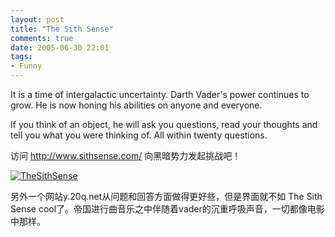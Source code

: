 ```yaml
---
layout: post
title: "The Sith Sense"
comments: true
date: 2005-06-30 22:01
tags:
- Funny
---
```

It is a time of intergalactic uncertainty. Darth Vader's power continues to grow. He is now honing his abilities on anyone and everyone.

If you think of an object, he will ask you questions, read your thoughts and tell you what you were thinking of. All within twenty questions.

访问 http://www.sithsense.com/ 向黑暗势力发起挑战吧！

[![TheSithSense](http://photos16.flickr.com/22537764_b66b0dced4.jpg)](http://www.flickr.com/photos/aleung/22537764/)

另外一个网站y.20q.net从问题和回答方面做得更好些，但是界面就不如 The Sith Sense cool了。帝国进行曲音乐之中伴随着vader的沉重呼吸声音，一切都像电影中那样。
